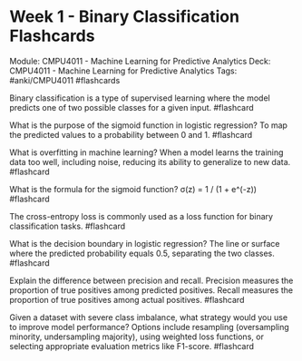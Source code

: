 # Week 1 - Binary Classification Flashcards
Module: CMPU4011 - Machine Learning for Predictive Analytics
Deck: CMPU4011 - Machine Learning for Predictive Analytics
Tags: #anki/CMPU4011 #flashcards

Binary classification is a type of supervised learning where the model predicts one of two possible classes for a given input. #flashcard

What is the purpose of the sigmoid function in logistic regression?
To map the predicted values to a probability between 0 and 1. #flashcard
<!--ID: 1757866244275-->


What is overfitting in machine learning?
When a model learns the training data too well, including noise, reducing its ability to generalize to new data. #flashcard

What is the formula for the sigmoid function?
σ(z) = 1 / (1 + e^(-z)) #flashcard
<!--ID: 1757866244283-->


The cross-entropy loss is commonly used as a loss function for binary classification tasks. #flashcard

What is the decision boundary in logistic regression?
The line or surface where the predicted probability equals 0.5, separating the two classes. #flashcard
<!--ID: 1757866244285-->


Explain the difference between precision and recall.
Precision measures the proportion of true positives among predicted positives. Recall measures the proportion of true positives among actual positives. #flashcard

Given a dataset with severe class imbalance, what strategy would you use to improve model performance?
Options include resampling (oversampling minority, undersampling majority), using weighted loss functions, or selecting appropriate evaluation metrics like F1-score. #flashcard
<!--ID: 1757866244287-->


